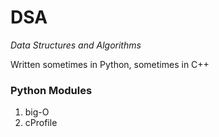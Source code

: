 # DSA
*Data Structures and Algorithms*

Written sometimes in Python, sometimes in C++

### Python Modules
1. big-O
2. cProfile
